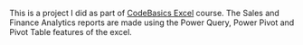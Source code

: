 
This is a project I did as part of [CodeBasics Excel](https://codebasics.io/courses/excel-mother-of-business-intelligence) course. The Sales and Finance Analytics reports are made using the Power Query, Power Pivot and Pivot Table features of the excel. 
